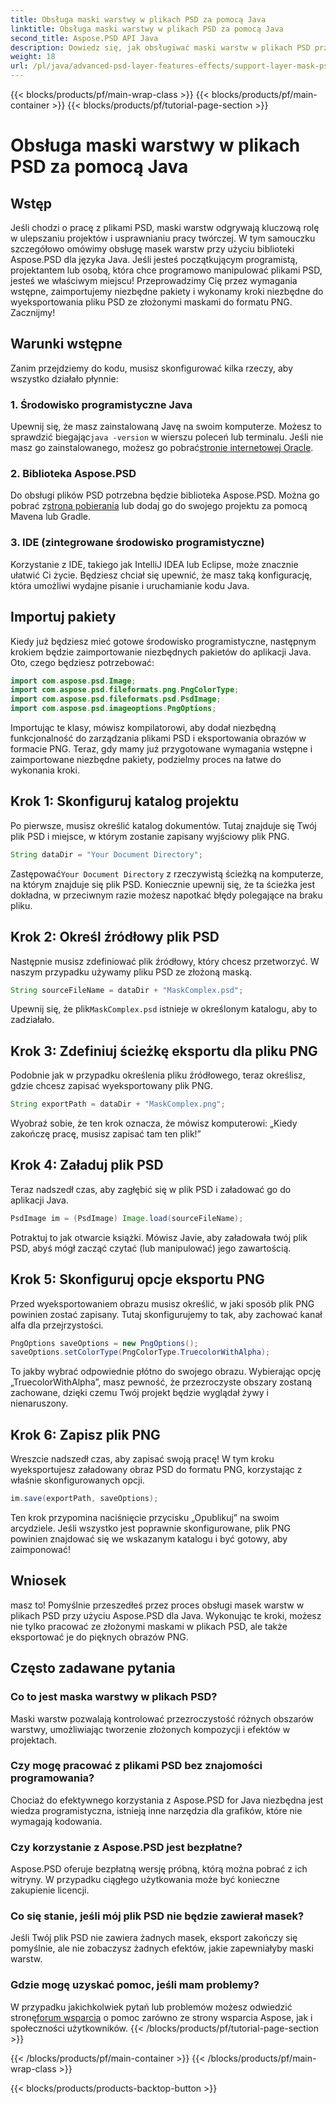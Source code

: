 ```yaml
---
title: Obsługa maski warstwy w plikach PSD za pomocą Java
linktitle: Obsługa maski warstwy w plikach PSD za pomocą Java
second_title: Aspose.PSD API Java
description: Dowiedz się, jak obsługiwać maski warstw w plikach PSD przy użyciu Aspose.PSD dla Java, poprzez kompleksowy samouczek krok po kroku.
weight: 18
url: /pl/java/advanced-psd-layer-features-effects/support-layer-mask-psd-files/
---
```


{{< blocks/products/pf/main-wrap-class >}}
{{< blocks/products/pf/main-container >}}
{{< blocks/products/pf/tutorial-page-section >}}

# Obsługa maski warstwy w plikach PSD za pomocą Java

## Wstęp
Jeśli chodzi o pracę z plikami PSD, maski warstw odgrywają kluczową rolę w ulepszaniu projektów i usprawnianiu pracy twórczej. W tym samouczku szczegółowo omówimy obsługę masek warstw przy użyciu biblioteki Aspose.PSD dla języka Java. Jeśli jesteś początkującym programistą, projektantem lub osobą, która chce programowo manipulować plikami PSD, jesteś we właściwym miejscu! Przeprowadzimy Cię przez wymagania wstępne, zaimportujemy niezbędne pakiety i wykonamy kroki niezbędne do wyeksportowania pliku PSD ze złożonymi maskami do formatu PNG. Zacznijmy!
## Warunki wstępne
Zanim przejdziemy do kodu, musisz skonfigurować kilka rzeczy, aby wszystko działało płynnie:
### 1. Środowisko programistyczne Java
 Upewnij się, że masz zainstalowaną Javę na swoim komputerze. Możesz to sprawdzić biegając`java -version` w wierszu poleceń lub terminalu. Jeśli nie masz go zainstalowanego, możesz go pobrać[stronie internetowej Oracle](https://www.oracle.com/java/technologies/javase-jdk11-downloads.html).
### 2. Biblioteka Aspose.PSD
Do obsługi plików PSD potrzebna będzie biblioteka Aspose.PSD. Można go pobrać z[strona pobierania](https://releases.aspose.com/psd/java/) lub dodaj go do swojego projektu za pomocą Mavena lub Gradle.
### 3. IDE (zintegrowane środowisko programistyczne)
Korzystanie z IDE, takiego jak IntelliJ IDEA lub Eclipse, może znacznie ułatwić Ci życie. Będziesz chciał się upewnić, że masz taką konfigurację, która umożliwi wydajne pisanie i uruchamianie kodu Java.
## Importuj pakiety
Kiedy już będziesz mieć gotowe środowisko programistyczne, następnym krokiem będzie zaimportowanie niezbędnych pakietów do aplikacji Java. Oto, czego będziesz potrzebować:
```java
import com.aspose.psd.Image;
import com.aspose.psd.fileformats.png.PngColorType;
import com.aspose.psd.fileformats.psd.PsdImage;
import com.aspose.psd.imageoptions.PngOptions;
```
Importując te klasy, mówisz kompilatorowi, aby dodał niezbędną funkcjonalność do zarządzania plikami PSD i eksportowania obrazów w formacie PNG.
Teraz, gdy mamy już przygotowane wymagania wstępne i zaimportowane niezbędne pakiety, podzielmy proces na łatwe do wykonania kroki.
## Krok 1: Skonfiguruj katalog projektu

Po pierwsze, musisz określić katalog dokumentów. Tutaj znajduje się Twój plik PSD i miejsce, w którym zostanie zapisany wyjściowy plik PNG.
```java
String dataDir = "Your Document Directory";
```
 Zastępować`Your Document Directory` z rzeczywistą ścieżką na komputerze, na którym znajduje się plik PSD. Koniecznie upewnij się, że ta ścieżka jest dokładna, w przeciwnym razie możesz napotkać błędy polegające na braku pliku.
## Krok 2: Określ źródłowy plik PSD

Następnie musisz zdefiniować plik źródłowy, który chcesz przetworzyć. W naszym przypadku używamy pliku PSD ze złożoną maską.
```java
String sourceFileName = dataDir + "MaskComplex.psd";
```
 Upewnij się, że plik`MaskComplex.psd` istnieje w określonym katalogu, aby to zadziałało. 
## Krok 3: Zdefiniuj ścieżkę eksportu dla pliku PNG

Podobnie jak w przypadku określenia pliku źródłowego, teraz określisz, gdzie chcesz zapisać wyeksportowany plik PNG.
```java
String exportPath = dataDir + "MaskComplex.png";
```
Wyobraź sobie, że ten krok oznacza, że mówisz komputerowi: „Kiedy zakończę pracę, musisz zapisać tam ten plik!”
## Krok 4: Załaduj plik PSD

Teraz nadszedł czas, aby zagłębić się w plik PSD i załadować go do aplikacji Java.
```java
PsdImage im = (PsdImage) Image.load(sourceFileName);
```
Potraktuj to jak otwarcie książki. Mówisz Javie, aby załadowała twój plik PSD, abyś mógł zacząć czytać (lub manipulować) jego zawartością.
## Krok 5: Skonfiguruj opcje eksportu PNG

Przed wyeksportowaniem obrazu musisz określić, w jaki sposób plik PNG powinien zostać zapisany. Tutaj skonfigurujemy to tak, aby zachować kanał alfa dla przejrzystości.
```java
PngOptions saveOptions = new PngOptions();
saveOptions.setColorType(PngColorType.TruecolorWithAlpha);
```
To jakby wybrać odpowiednie płótno do swojego obrazu. Wybierając opcję „TruecolorWithAlpha”, masz pewność, że przezroczyste obszary zostaną zachowane, dzięki czemu Twój projekt będzie wyglądał żywy i nienaruszony.
## Krok 6: Zapisz plik PNG

Wreszcie nadszedł czas, aby zapisać swoją pracę! W tym kroku wyeksportujesz załadowany obraz PSD do formatu PNG, korzystając z właśnie skonfigurowanych opcji.
```java
im.save(exportPath, saveOptions);
```
Ten krok przypomina naciśnięcie przycisku „Opublikuj” na swoim arcydziele. Jeśli wszystko jest poprawnie skonfigurowane, plik PNG powinien znajdować się we wskazanym katalogu i być gotowy, aby zaimponować!
## Wniosek
masz to! Pomyślnie przeszedłeś przez proces obsługi masek warstw w plikach PSD przy użyciu Aspose.PSD dla Java. Wykonując te kroki, możesz nie tylko pracować ze złożonymi maskami w plikach PSD, ale także eksportować je do pięknych obrazów PNG. 
## Często zadawane pytania
### Co to jest maska warstwy w plikach PSD?  
Maski warstw pozwalają kontrolować przezroczystość różnych obszarów warstwy, umożliwiając tworzenie złożonych kompozycji i efektów w projektach.
### Czy mogę pracować z plikami PSD bez znajomości programowania?  
Chociaż do efektywnego korzystania z Aspose.PSD for Java niezbędna jest wiedza programistyczna, istnieją inne narzędzia dla grafików, które nie wymagają kodowania.
### Czy korzystanie z Aspose.PSD jest bezpłatne?  
Aspose.PSD oferuje bezpłatną wersję próbną, którą można pobrać z ich witryny. W przypadku ciągłego użytkowania może być konieczne zakupienie licencji.
### Co się stanie, jeśli mój plik PSD nie będzie zawierał masek?  
Jeśli Twój plik PSD nie zawiera żadnych masek, eksport zakończy się pomyślnie, ale nie zobaczysz żadnych efektów, jakie zapewniałyby maski warstw.
### Gdzie mogę uzyskać pomoc, jeśli mam problemy?  
 W przypadku jakichkolwiek pytań lub problemów możesz odwiedzić stronę[forum wsparcia](https://forum.aspose.com/c/psd/34) o pomoc zarówno ze strony wsparcia Aspose, jak i społeczności użytkowników.
{{< /blocks/products/pf/tutorial-page-section >}}

{{< /blocks/products/pf/main-container >}}
{{< /blocks/products/pf/main-wrap-class >}}

{{< blocks/products/products-backtop-button >}}
